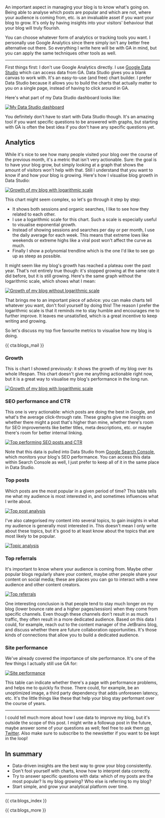 An important aspect in managing your blog is to know what's going on. Being able to analyse which posts are popular and which are not, where your audience is coming from, etc. is an invaluable asset if you want your blog to grow. It's only by having insights into your visitors' behaviour that your blog will truly flourish.

You can choose whatever form of analytics or tracking tools you want. I personally use Google Analytics since there simply isn't any better free alternative out there. So everything I write here will be with GA in mind, but you can apply the same techniques other tools as well.

---

First things first: I don't use Google Analytics directly. I use [Google Data Studio](*https://datastudio.google.com/u/0/) which can access data from GA. Data Studio gives you a blank canvas to work with. It's an easy-to-use (and free) chart builder. I prefer Data Studio because it allows you to build the charts that actually matter to you on a single page, instead of having to click around in GA. 

Here's what part of my Data Studio dashboard looks like:

[![My Data Studio dashboard](/resources/img/blogs-for-devs/08-01.png)](*/resources/img/blogs-for-devs/08-01.png) 

You definitely don't have to start with Data Studio though. It's an amazing tool if you want specific questions to be answered with graphs, but starting with GA is often the best idea if you don't have any specific questions yet.

## Analytics

While it's nice to see how many people visited your blog over the course of the previous month, it's a metric that isn't very actionable. Sure: the goal is to have your blog grow, but simply looking at a graph that shows the amount of visitors won't help with that. Still I understand that you want to know if and how your blog is growing. Here's how I visualise blog growth in Data Studio: 

[![Growth of my blog with logarithmic scale](/resources/img/blogs-for-devs/08-02.png)](*/resources/img/blogs-for-devs/08-02.png) 

This chart might seem complex, so let's go through it step by step:

- It shows both sessions and organic searches, I like to see how they related to each other.
- I use a logarithmic scale for this chart. Such a scale is especially useful to visualise exponential growth.
- Instead of showing sessions and searches per day or per month, I use the daily average for each week. This means that extreme lows like weekends or extreme highs like a viral post won't affect the curve as much.
- Finally I show a polynomial trendline which is the one I'd like to see go up as steep as possible.

It might seem like my blog's growth has reached a plateau over the past year. That's not entirely true though: it's stopped growing at the same rate it did before, but it is still growing. Here's the same graph without the logarithmic scale, which shows what I mean: 

[![Growth of my blog without logarithmic scale](/resources/img/blogs-for-devs/08-03.png)](*/resources/img/blogs-for-devs/08-03.png) 

That brings me to an important piece of advice: you can make charts tell whatever you want, don't fool yourself by doing this! The reason I prefer the logarithmic scale is that it reminds me to stay humble and encourages me to further improve. It leaves me unsatisfied, which is a great incentive to keep writing and growing.

So let's discuss my top five favourite metrics to visualise how my blog is doing.

{{ cta:blogs_mail }}

### Growth

This is chart I showed previously: it shows the growth of my blog over its whole lifespan. This chart doesn't give me anything actionable right now, but it is a great way to visualise my blog's performance in the long run.

[![Growth of my blog with logarithmic scale](/resources/img/blogs-for-devs/08-02.png)](*/resources/img/blogs-for-devs/08-02.png) 

### SEO performance and CTR

This one is very actionable: which posts are doing the best in Google, and what's the average click-through rate. These graphs give me insights on whether there might a post that's higher than mine, whether there's room for SEO improvements like better titles, meta descriptions, etc. or maybe there's room for better internal linking.

[![Top performing SEO posts and CTR](/resources/img/blogs-for-devs/08-04.png)](*/resources/img/blogs-for-devs/08-04.png)

Note that this data is pulled into Data Studio from [Google Search Console](*https://search.google.com/search-console/about), which monitors your blog's SEO performance. You can access this data within Search Console as well, I just prefer to keep all of it in the same place in Data Studio.

### Top posts

Which posts are the most popular in a given period of time? This table tells me what my audience is most interested in, and sometimes influences what I write about.

[![Top post analysis](/resources/img/blogs-for-devs/08-05.png)](*/resources/img/blogs-for-devs/08-05.png)

I've also categorised my content into several topics, to gain insights in what my audience is generally most interested in. This doesn't mean I only write about these topics, but it's good to at least know about the topics that are most likely to be popular.

[![Topic analysis](/resources/img/blogs-for-devs/08-07.png)](*/resources/img/blogs-for-devs/08-07.png)

### Top referrals

It's important to know where your audience is coming from. Maybe other popular blogs regularly share your content, maybe other people share your content on social media; these are places you can go to interact with a new audience and other content creators.

[![Top referrals](/resources/img/blogs-for-devs/08-06.png)](*/resources/img/blogs-for-devs/08-06.png)

One interesting conclusion is that people tend to stay much longer on my blog (lower bounce rate and a higher pages/session) when they come from specific channels. Even though these channels don't result in as much traffic, they often result in a more dedicated audience. Based on this data I could, for example, reach out to the content manager of the JetBrains blog, and discuss whether there are future collaboration opportunities. It's those kinds of connections that allow you to build a dedicated audience.  

### Site performance

We've already covered the importance of site performance. It's one of the few things I actually still use GA for:

[![Site performance](/resources/img/blogs-for-devs/08-08.png)](*/resources/img/blogs-for-devs/08-08.png)

This table can indicate whether there's a page with performance problems, and helps me to quickly fix those. There could, for example, be an unoptimized image, a third party dependency that adds unforeseen latency, etc. It's the little things like these that help your blog stay performant over the course of years. 

---

I could tell much more about how I use data to improve my blog, but it's outside the scope of this post. I might write a followup post in the future, maybe answer some of your questions as well; feel free to ask them [on Twitter](*https://twitter.com/brendt_gd). Also make sure to subscribe to the newsletter if you want to be kept in the loop!

<div class="sidenote">
<h2>In summary</h2>

- Data-driven insights are the best way to grow your blog consistently.
- Don't fool yourself with charts, know how to interpret data correctly.
- Try to answer specific questions with data: which of my posts are the most popular? Is my blog growing? Who else is referring to my blog?
- Start simple, and grow your analytical platform over time.
</div>

---

{{ cta:blogs_index }}

{{ cta:blogs_more }}
